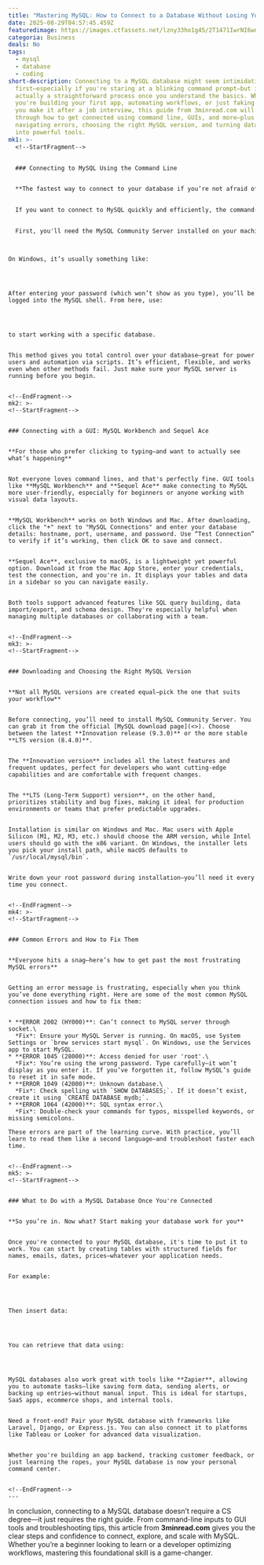 ```yaml
---
title: "Mastering MySQL: How to Connect to a Database Without Losing Your Mind"
date: 2025-08-29T04:57:45.459Z
featuredimage: https://images.ctfassets.net/lzny33ho1g45/2T1471IwrNI6wnTr9StDb0/26ce98307724b2924ac4ef3df8b54389/mysql.jpg?fm=avif&q=31&fit=thumb&w=1520&h=760
categoria: Business
deals: No
tags:
  - mysql
  - database
  - coding
short-description: Connecting to a MySQL database might seem intimidating at
  first—especially if you're staring at a blinking command prompt—but it's
  actually a straightforward process once you understand the basics. Whether
  you're building your first app, automating workflows, or just faking it ‘til
  you make it after a job interview, this guide from 3minread.com will walk you
  through how to get connected using command line, GUIs, and more—plus tips on
  navigating errors, choosing the right MySQL version, and turning databases
  into powerful tools.
mk1: >-
  <!--StartFragment-->


  ### Connecting to MySQL Using the Command Line


  **The fastest way to connect to your database if you’re not afraid of black screens**


  If you want to connect to MySQL quickly and efficiently, the command-line method is your best bet. Despite its intimidating look, this method is one of the most reliable and widely used by developers on both macOS and Windows.


  First, you'll need the MySQL Community Server installed on your machine. Once it's downloaded, open the Terminal on Mac or Command Prompt on Windows. For Mac users, input:


  ```


  ```


  On Windows, it’s usually something like:


  ```


  ```


  After entering your password (which won’t show as you type), you’ll be logged into the MySQL shell. From here, use:


  ```


  ```


  to start working with a specific database.


  This method gives you total control over your database—great for power users and automation via scripts. It’s efficient, flexible, and works even when other methods fail. Just make sure your MySQL server is running before you begin.


  <!--EndFragment-->
mk2: >-
  <!--StartFragment-->


  ### Connecting with a GUI: MySQL Workbench and Sequel Ace


  **For those who prefer clicking to typing—and want to actually see what’s happening**


  Not everyone loves command lines, and that's perfectly fine. GUI tools like **MySQL Workbench** and **Sequel Ace** make connecting to MySQL more user-friendly, especially for beginners or anyone working with visual data layouts.


  **MySQL Workbench** works on both Windows and Mac. After downloading, click the "+" next to "MySQL Connections" and enter your database details: hostname, port, username, and password. Use “Test Connection” to verify if it’s working, then click OK to save and connect.


  **Sequel Ace**, exclusive to macOS, is a lightweight yet powerful option. Download it from the Mac App Store, enter your credentials, test the connection, and you're in. It displays your tables and data in a sidebar so you can navigate easily.


  Both tools support advanced features like SQL query building, data import/export, and schema design. They're especially helpful when managing multiple databases or collaborating with a team.


  <!--EndFragment-->
mk3: >-
  <!--StartFragment-->


  ### Downloading and Choosing the Right MySQL Version


  **Not all MySQL versions are created equal—pick the one that suits your workflow**


  Before connecting, you’ll need to install MySQL Community Server. You can grab it from the official [MySQL download page](<>). Choose between the latest **Innovation release (9.3.0)** or the more stable **LTS version (8.4.0)**.


  The **Innovation version** includes all the latest features and frequent updates, perfect for developers who want cutting-edge capabilities and are comfortable with frequent changes.


  The **LTS (Long-Term Support) version**, on the other hand, prioritizes stability and bug fixes, making it ideal for production environments or teams that prefer predictable upgrades.


  Installation is similar on Windows and Mac. Mac users with Apple Silicon (M1, M2, M3, etc.) should choose the ARM version, while Intel users should go with the x86 variant. On Windows, the installer lets you pick your install path, while macOS defaults to `/usr/local/mysql/bin`.


  Write down your root password during installation—you’ll need it every time you connect.


  <!--EndFragment-->
mk4: >-
  <!--StartFragment-->


  ### Common Errors and How to Fix Them


  **Everyone hits a snag—here’s how to get past the most frustrating MySQL errors**


  Getting an error message is frustrating, especially when you think you’ve done everything right. Here are some of the most common MySQL connection issues and how to fix them:


  * **ERROR 2002 (HY000)**: Can’t connect to MySQL server through socket.\
    *Fix*: Ensure your MySQL Server is running. On macOS, use System Settings or `brew services start mysql`. On Windows, use the Services app to start MySQL.
  * **ERROR 1045 (28000)**: Access denied for user 'root'.\
    *Fix*: You’re using the wrong password. Type carefully—it won’t display as you enter it. If you’ve forgotten it, follow MySQL’s guide to reset it in safe mode.
  * **ERROR 1049 (42000)**: Unknown database.\
    *Fix*: Check spelling with `SHOW DATABASES;`. If it doesn’t exist, create it using `CREATE DATABASE mydb;`.
  * **ERROR 1064 (42000)**: SQL syntax error.\
    *Fix*: Double-check your commands for typos, misspelled keywords, or missing semicolons.

  These errors are part of the learning curve. With practice, you’ll learn to read them like a second language—and troubleshoot faster each time.


  <!--EndFragment-->
mk5: >-
  <!--StartFragment-->


  ### What to Do with a MySQL Database Once You're Connected


  **So you’re in. Now what? Start making your database work for you**


  Once you're connected to your MySQL database, it's time to put it to work. You can start by creating tables with structured fields for names, emails, dates, prices—whatever your application needs.


  For example:


  ```


  ```


  Then insert data:


  ```


  ```


  You can retrieve that data using:


  ```


  ```


  MySQL databases also work great with tools like **Zapier**, allowing you to automate tasks—like saving form data, sending alerts, or backing up entries—without manual input. This is ideal for startups, SaaS apps, ecommerce shops, and internal tools.


  Need a front-end? Pair your MySQL database with frameworks like Laravel, Django, or Express.js. You can also connect it to platforms like Tableau or Looker for advanced data visualization.


  Whether you're building an app backend, tracking customer feedback, or just learning the ropes, your MySQL database is now your personal command center.


  <!--EndFragment-->
---
```

<!--StartFragment-->

In conclusion, connecting to a MySQL database doesn’t require a CS degree—it just requires the right guide. From command-line inputs to GUI tools and troubleshooting tips, this article from **3minread.com** gives you the clear steps and confidence to connect, explore, and scale with MySQL. Whether you’re a beginner looking to learn or a developer optimizing workflows, mastering this foundational skill is a game-changer.

<!--EndFragment-->